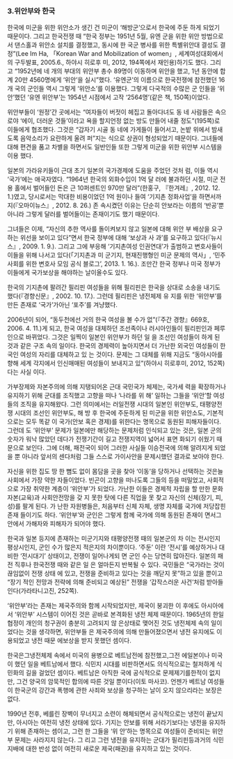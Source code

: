 ### 3.위안부와 한국

한국에 미군을 위한 위안소가 생긴 건 미군이 ‘해방군’으로서 한국에 주둔 하게 되었기 때문이다. 그리고 한국전쟁 때 “한국 정부는 1951년 5월, 유엔 군을 위한 위안 방법으로서 댄스홀과 위안소 설치를 결정했고, 동시에 한 국군 병사를 위한 특별위안대 결성도 결정”(Lee Im Ha, 「Korean War and Mobilization of women」, 세계여성대회에서의 구두발표, 2005.6., 하야시 히로후 미, 2012, 194쪽에서 재인용)하기도 했다. 그리고 “1952년에 네 개의 부대의 위안부 총수 89명이 이동하며 위안을 했고, 1년 동안에 합계 20만 4560명에게 ‘위안’을 실시”했다. ‘유엔군’의 이름으로 한국전쟁에 참전했던 16개 국의 군인들 역시 그렇게 ‘위안소’를 이용했다. 그렇게 다국적의 수많은 군 인들을 ‘위안’했던 ‘유엔 위안부’는 1954년 시점에서 고작 ‘2564명’(같은 책, 150쪽)이었다.

위안부들이 ‘원정’간 곳에서는 “여자들이 버젓이 헤집고 돌아다녀도 동 네 사람들은 속으로야 ‘에이, 더러운 것들’이라고 욕을 할지언정 없는 방도 만들어 내줄 정도”(195쪽)로 이들에게 협조했다. 그것은 “갑자기 시골 동 네에 가게들이 들어서고, 논밭 위에서 밤새도록 음악소리가 요란하게 울려 퍼”지는 식으로 상권이 형성되었기 때문이다. 그녀들에 대해 편견을 품고 차별을 하면서도 일반인들 또한 그렇게 미군을 위한 위안부 시스템을 이용 했다.

일본의 가라유키들이 근대 초기 일본의 국가경제에 도움을 주었던 것처 럼, 이들 역시 ‘국가’에는 애국자였다. “1964년 한국의 외화수입이 1억 달 러에 불과하던 시절, 미군 전용 홀에서 벌어들인 돈은 근 10퍼센트인 970만 달러”(한홍구, 『한겨레』, 2012. 12. 1.)였고, 당시로서는 막대한 비용이었던 1억 원이나 들여 ‘기지촌 정화사업’을 하면서까지(『오마이뉴스』, 2012. 8. 26.) 존 속시켰던 이유는 단순히 안보라는 이름의 ‘반공’뿐 아니라 그렇게 달러를 벌어들이는 존재이기도 했기 때문이다.

그녀들은 이제, “자신의 추한 역사를 돌이켜보지 않고 일본에 대해 위안 부 배상을 요구하는 위선을 보이고 있다”면서 한국 정부에 대해 ‘보상과 사 과’를 요구하고 있다(『뉴시스』, 2009. 1. 9.). 그리고 그에 부응해 ‘기지촌여성 인권연대’가 출범하고 변호사들이 이들을 위해 나서고 있다(「기지촌과 미 군기지, 현재진행형인 미군 문제의 역사」, ‘민주사회를 위한 변호사 모임 공식 블로그’, 2013. 1. 16.). 조만간 한국 정부나 미국 정부가 이들에게 국가보상을 해야하는 날이올수도 있다.

한국의 기지촌에 팔려간 필리핀 여성들을 위해 필리핀은 한국을 상대로 소송을 내기도 했다(『경향신문』, 2002. 10. 17.). 그런데 필리핀은 냉전체제 유 지를 위한 ‘위안부’를만든 존재로 ‘국가’가아닌 ‘포주’를 겨냥했다.

2006년이 되어, “동두천에선 거의 한국 여성을 볼 수가 없”(『주간 경향』669호, 2006. 4. 11.)게 되고, 한국 여성을 대체하던 조선족이나 러시아인들이 필리핀인과 페루인으로 바뀌었다. 그것은 일찍이 일본인 위안부가 하던 일 을 조선인 여성들이 하게 된 것과 같은 구조 속의 일이다. 한국의 경제력이 높아지면서 더 가난한 외국인 여성들이 한국인 여성의 자리를 대체하고 있 는 것이다. 문제는 그 대체를 위해 지금도 “동아시아를 향해 세계 각지에서 인신매매된 여성들이 보내지고 있”(하야시 히로후미, 2012, 152쪽)다는 사실 이다.

가부장제와 자본주의에 의해 지탱되어온 근대 국민국가 체제는, 국가세 력을 확장하거나 유지하기 위해 군대를 조직했고 고향을 떠나 ‘나라를 위 해’ 일하는 그들을 ‘위안’할 여성들의 조직을 유지해왔다. 그런 의미에서는 러일전쟁 시대의 일본인 위안부도, 태평양전쟁 시대의 조선인 위안부도, 해 방 후 한국에 주둔하게 된 미군을 위한 위안소도, 기본적으로는 모두 똑같 이 국가(안보 혹은 경제)를 위한다는 명목으로 동원된 피해자들이다. 그런데 도 ‘위안부’ 문제가 일본에만 해당하는 문제처럼 인식되고 있는 것은, 일본 군의 숫자가 워낙 많았던 데다가 전쟁기간이 길고 전쟁지역이 넓어서 표면 화되기 쉬웠기 때문으로 보인다. 그에 더해, 패전국이 되어 그러한 사실들 이승전국에 의해 알려지게 되었을 뿐 아니라 앞서의 센다처럼 그들 스스로 가이사안을 문제시했던 결과로 보아야 한다.

자신을 위한 집도 땅 한 뼘도 없이 몸담을 곳을 찾아 ‘이동’을 당하거나 선택하는 것은늘사회에서 가장 약한 자들이었다. 빈곤이 고향을 떠나도록 그들의 등을 떠밀었고, 사회적으로 가장 취약한 계층이 ‘위안부’가 되었다. 가난한 이들은 경제적 자립을 할 만한 문화자본(교육)과 사회안전망을 갖 지 못한 탓에 다른 직업을 못 찾고 자신의 신체(장기, 피, 성)를 팔게 된다. 가 난한 자원병들은, 처음부터 신체 자체, 생명 자체를 국가에 저당잡힌 존재 들이기도 하다. ‘위안부’와 군인은 그렇게 함께 국가에 의해 동원된 존재이 면서그안에서 가해자와 피해자가 되어야 했다.

한국과 일본 등지에 존재하는 미군기지와 태평양전쟁 때의 일본군의 차 이는 전시인지 평상시인지, 군인 수가 많은지 적은지의 차이뿐이다. ‘주둔’ 이란 ‘전시’를 예상하거나 대비한 ‘전시대기’ 상태이고, 전쟁이 일어나게되 면 군인 수는 당연히 많아진다. 일본의 패전 직후나 한국전쟁 때와 같은 일 은 얼마든지 반복될 수 있다. 국민들은 “국가라는 것이 끊임없이 전쟁 상태 에 있고, 전쟁을 준비하고 있다는 것을 깨닫지 못”하고 있을 뿐이고 “장기 적인 전망과 전략에 의해 준비되고 예상된” 전쟁을 ‘갑작스러운 사건’처럼 받아들인다(가라타니고진, 252쪽).

‘위안부’라는 존재는 제국주의와 함께 시작되었지만, 제국이 붕괴한 이 후에도 아시아에서 ‘위안부’ 시스템이 이어진 것은 곧바로 본격화된 냉전 체제 때문이다. 1965년의 한일협정이 개인의 청구권이 충분히 고려되지 않 은상태로 맺어진 것도 냉전체제 속의 일이었다는 것을 생각하면, 위안부들 은 제국주의에 의해 만들어졌으면서 냉전 유지에도 이용되었고 냉전 때문 에보상을 받지 못했던 셈이다.

한국은그냉전체제 속에서 미국의 용병으로 베트남전에 참전했고,그전 에일본이나 미국이 했던 일을 베트남에서 했다. 식민지 시대를 비판하면서도 의식적으로는 철저하게 식민화의 길을 걸었던 셈이다. 베트남은 아직한 국에 공식적으로 문제제기를한적이 없지만, 그건 양국의 암묵적인 합의에 따른 것일 뿐이다(이토 마사코). 언젠가 베트남 여성들이 한국군의 강간과 폭행에 관한 사죄와 보상을 청구하는 날이 오지 않으리라는 보장은 없다.

1990년 전후, 베를린 장벽이 무너지고 소련이 해체되면서 공식적으로는 냉전이 끝났지만, 아시아는 여전히 냉전 상태에 있다. 기지는 안보를 위해 서라기보다는 냉전을 유지하기 위해 존재하는 셈이고, 그런 한 그들을 ‘위 안’하는 명목으로 여성들이 준비되는 위안부 문제는 사라지지 않는다. 그 리고 그런 냉전을 유지하는 군대가 필리핀등과거의 식민지배에 대한 반성 없이 여전히 새로운 제국(패권)을 유지하고 있는 것이다.